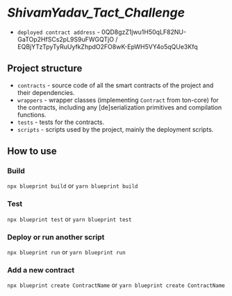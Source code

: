 # _ShivamYadav_Tact_Challenge_

-   `deployed contract address` - 0QD8gzZ1jwu1H50qLF82NU-GaTOp2HfSCs2pL9S9uFWGQTjO / EQBjYTzTpyTyRuUyfkZhpdO2FO8wK-EpWH5VY4o5qQUe3Kfq

## Project structure

-   `contracts` - source code of all the smart contracts of the project and their dependencies.
-   `wrappers` - wrapper classes (implementing `Contract` from ton-core) for the contracts, including any [de]serialization primitives and compilation functions.
-   `tests` - tests for the contracts.
-   `scripts` - scripts used by the project, mainly the deployment scripts.

## How to use

### Build

`npx blueprint build` or `yarn blueprint build`

### Test

`npx blueprint test` or `yarn blueprint test`

### Deploy or run another script

`npx blueprint run` or `yarn blueprint run`

### Add a new contract

`npx blueprint create ContractName` or `yarn blueprint create ContractName`
